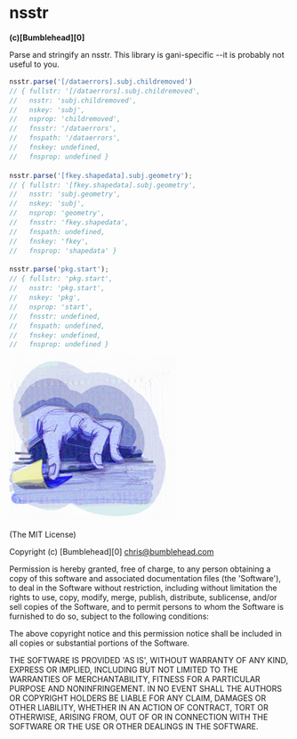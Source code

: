 nsstr
=====
**(c)[Bumblehead][0]**

Parse and stringify an nsstr. This library is gani-specific --it is probably not useful to you.

``` javascript
nsstr.parse('[/dataerrors].subj.childremoved')
// { fullstr: '[/dataerrors].subj.childremoved',
//   nsstr: 'subj.childremoved',
//   nskey: 'subj',
//   nsprop: 'childremoved',
//   fnsstr: '/dataerrors',
//   fnspath: '/dataerrors',
//   fnskey: undefined,
//   fnsprop: undefined }

nsstr.parse('[fkey.shapedata].subj.geometry');
// { fullstr: '[fkey.shapedata].subj.geometry',
//   nsstr: 'subj.geometry',
//   nskey: 'subj',
//   nsprop: 'geometry',
//   fnsstr: 'fkey.shapedata',
//   fnspath: undefined,
//   fnskey: 'fkey',
//   fnsprop: 'shapedata' }

nsstr.parse('pkg.start');
// { fullstr: 'pkg.start',
//   nsstr: 'pkg.start',
//   nskey: 'pkg',
//   nsprop: 'start',
//   fnsstr: undefined,
//   fnspath: undefined,
//   fnskey: undefined,
//   fnsprop: undefined }
```


![scrounge](https://github.com/iambumblehead/scroungejs/raw/master/img/hand.png)

(The MIT License)

Copyright (c) [Bumblehead][0] <chris@bumblehead.com>

Permission is hereby granted, free of charge, to any person obtaining a copy of this software and associated documentation files (the 'Software'), to deal in the Software without restriction, including without limitation the rights to use, copy, modify, merge, publish, distribute, sublicense, and/or sell copies of the Software, and to permit persons to whom the Software is furnished to do so, subject to the following conditions:

The above copyright notice and this permission notice shall be included in all copies or substantial portions of the Software.

THE SOFTWARE IS PROVIDED 'AS IS', WITHOUT WARRANTY OF ANY KIND, EXPRESS OR IMPLIED, INCLUDING BUT NOT LIMITED TO THE WARRANTIES OF MERCHANTABILITY, FITNESS FOR A PARTICULAR PURPOSE AND NONINFRINGEMENT. IN NO EVENT SHALL THE AUTHORS OR COPYRIGHT HOLDERS BE LIABLE FOR ANY CLAIM, DAMAGES OR OTHER LIABILITY, WHETHER IN AN ACTION OF CONTRACT, TORT OR OTHERWISE, ARISING FROM, OUT OF OR IN CONNECTION WITH THE SOFTWARE OR THE USE OR OTHER DEALINGS IN THE SOFTWARE.

